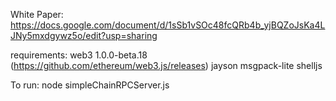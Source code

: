 White Paper:
https://docs.google.com/document/d/1sSb1vSOc48fcQRb4b_yjBQZoJsKa4LJNy5mxdgywz5o/edit?usp=sharing

requirements:
web3 1.0.0-beta.18 (https://github.com/ethereum/web3.js/releases)
jayson
msgpack-lite
shelljs

To run: node simpleChainRPCServer.js



